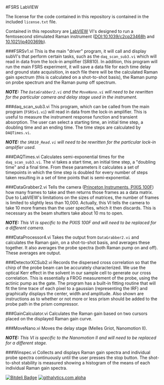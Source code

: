 #FSRS LabVIEW

The license for the code contained in this repository is contained in the included `license.txt` file.

Contained in this repository are [LabVIEW](www.ni.com/labview/) VI's designed to run a femtosecond stimulated Raman instrument ([DOI:10.1039/c2cp23468h](http://dx.doi.org/10.1039/c2cp23468h) and [10.1021/jp400369b](http://dx.doi.org/10.1021/jp400369b)).

###FSRSv1.vi
This is the main "driver" program, it will call and display subVI's that perform certain tasks, such as the `daq_scan_sub3.vi` which will read in data from the lock-in amplifier (SR810). In addition, this program will run the main FSRS experiment, it will save a data file for each time delay and ground state acquisition, in each file there will be the calculated Raman gain spectrum (this is calculated on a shot-to-shot basis), the Raman pump on probe spectrum and the Raman pump off spectrum.

_**NOTE:** The `DataGrabber2.vi` and the `MoveNano.vi` will need to be rewritten for the particular camera and delay stage used in the instrument._

###daq_scan_sub3.vi
This program, which can be called from the main program (`FSRSv1.vi`) will read in data from the lock-in amplifier. This is useful to measure the instrument response function and transient absorption. The user can select a starting time, an initial time step, a doubling time and an ending time. The time steps are calculated by `DAQTimes.vi`.

_**NOTE:** the `SR810_Read.vi` will need to be rewritten for the particular lock-in amplifier used._

###DAQTimes.vi
Calculates semi-exponential times for the `daq_scan_sub3.vi`. The vi takes a start time, an initial time step, a "doubling time" and a final time. From these parameters it calculates a set of timepoints in which the time step is doubled for every number of steps taken resulting in a set of time points that is semi-exponential.

###DataGrabber2.vi
Tells the camera ([Princeton Instruments, PIXIS 100F](http://www.princetoninstruments.com/products/speccam/pixis/)) how many frames to take and then returns those frames as a data matrix. Due to LabVIEW's limitations on the sizes of matrices, the number of frames is limited to slightly less than 10,000. Actually, this VI tells the camera to take 10 more frames than the user specifies, which it then discards. This is necessary as the beam shutters take about 10 ms to open.

_**NOTE:** This VI is specific to the PIXIS 100F and will need to be replaced for a different camera._

###DataProcessor4.vi
Takes the output from `DataGrabber2.vi` and calculates the Raman gain, on a shot-to-shot basis, and averages these together. It also averages the probe spectra (both Raman pump on and off). These averages are output.

###DetectorXCSub2.vi
Records the dispersed cross correlation so that the chirp of the probe beam can be accurately characterized. We use the optical Kerr effect in the solvent in our sample cell to generate our cross correlation. This is essentially a FROG measurement of the probe, using the actinic pump as the gate. The program has a built-in fitting routine that will fit the time trace of each pixel to a gaussian (representing the IRF) and graphically displays the center, width and amplitude. Also shown are instructions as to whether or not more or less prism should be added to the probe path in the prism compressor.

###GainCalculator.vi
Calculates the Raman gain based on two cursors placed on the displayed Raman gain curve.

###MoveNano.vi
Moves the delay stage (Melles Griot, Nanomotion II).

_**NOTE:** This VI is specific to the Nanomotion II and will need to be replaced for a different stage._

###Winspec.vi
Collects and displays Raman gain spectra and individual probe spectra continuously until the user presses the stop button. The shot-to-shot stability is measured showing a histogram of the means of each individual Raman gain spectra.

[![Bitdeli Badge](https://d2weczhvl823v0.cloudfront.net/david-hoffman/FSRS-LabVIEW/trend.png)](https://bitdeli.com/free "Bitdeli Badge")
[![githalytics.com alpha](https://cruel-carlota.pagodabox.com/21304a2785cadd7b2eac4cfb5d873d7d "githalytics.com")](http://githalytics.com/david-hoffman/FSRS-LabVIEW)


